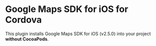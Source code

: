 # Google Maps SDK for iOS for Cordova

This plugin installs Google Maps SDK for iOS (v2.5.0) into your project **without CocoaPods**.
